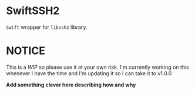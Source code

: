 # SwiftSSH2
`Swift` wrapper for `libssh2` library.

# NOTICE
This is a *WIP* so please use it at your own risk.
I'm currently working on this whenever I have the time and I'm updating it so I can take it to v1.0.0



__Add something clever here describing how and why__
